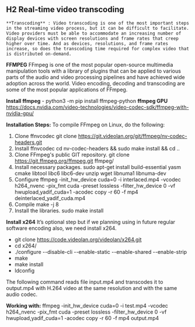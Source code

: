 ## **H2 Real-time video transcoding**

	**Transcoding** : Video transcoding is one of the most important steps in the streaming video process, but it can be difficult to facilitate. Video providers must be able to accommodate an increasing number of display devices with screen resolutions and frame rates that creep higher over time. And as devices, resolutions, and frame rates increase, so does the transcoding time required for complex video that is distributed on-demand.
**FFMPEG**
FFmpeg is one of the most popular open-source multimedia manipulation tools with a library of plugins that can be applied to various parts of the audio and video processing pipelines and have achieved wide adoption across the world.
Video encoding, decoding and transcoding are some of the most popular applications of FFmpeg.

**Install ffmpeg** - python3 -m pip install ffmpeg-python
**ffmpeg GPU**
https://docs.nvidia.com/video-technologies/video-codec-sdk/ffmpeg-with-nvidia-gpu/

**Installation Steps:**
To compile FFmpeg on Linux, do the following:
1. Clone ffnvcodec git clone https://git.videolan.org/git/ffmpeg/nv-codec-headers.git
2. Install ffnvcodec cd nv-codec-headers && sudo make install && cd ..
3. Clone FFmpeg's public GIT repository. git clone https://git.ffmpeg.org/ffmpeg.git ffmpeg/
4. Install necessary packages. sudo apt-get install build-essential yasm cmake libtool libc6 libc6-dev unzip wget libnuma1 libnuma-dev
5. Configure ffmpeg -init_hw_device cuda=0 -i interlaced.mp4 -vcodec h264_nvenc -pix_fmt cuda -preset lossless -filter_hw_device 0 -vf hwupload,yadif_cuda=1 -acodec copy -r 60 -f mp4 deinterlaced_yadif_cuda.mp4
6. Compile make -j 8
7. Install the libraries. sudo make install

**Install x264**
It’s optional step but if we planning using in future regular software encoding also, we need install x264.
- git clone <https://code.videolan.org/videolan/x264.git>
- cd x264/
- ./configure --disable-cli --enable-static --enable-shared --enable-strip
- make
- make install
- ldconfig

The following command reads file input.mp4 and transcodes it to output.mp4 with H.264 video at the same resolution and with the same audio codec.

**Working with:**
ffmpeg -init_hw_device cuda=0 -i test.mp4 -vcodec h264_nvenc -pix_fmt cuda -preset lossless -filter_hw_device 0 -vf hwupload,yadif_cuda=1 -acodec copy -r 60 -f mp4 output.mp4
 
